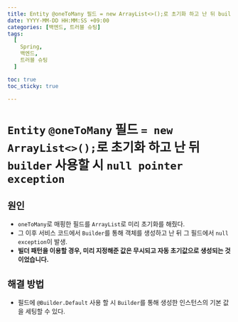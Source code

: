 ```yaml
---
title: Entity @oneToMany 필드 = new ArrayList<>();로 초기화 하고 난 뒤 builder 사용할 시 null pointer exception
date: YYYY-MM-DD HH:MM:SS +09:00
categories: [백엔드, 트러블 슈팅]
tags:
  [
    Spring,
    백엔드,
    트러블 슈팅
  ]

toc: true
toc_sticky: true

---
```


# `Entity` `@oneToMany` 필드 `= new ArrayList<>();`로 초기화 하고 난 뒤 `builder` 사용할 시 `null pointer exception`

## 원인
* `oneToMany`로 매핑한 필드를 `ArrayList`로 미리 초기화를 해줬다. 
* 그 이후 서비스 코드에서 `Builder`를 통해 객체를 생성하고 난 뒤 그 필드에서 `null exception`이 발생. 
* **빌더 패턴을 이용할 경우, 미리 지정해준 값은 무시되고 자동 초기값으로 생성되는 것이었습니다.**

## 해결 방법
* 필드에 `@Builder.Default` 사용 할 시 `Builder`를 통해 생성한 인스턴스의 기본 값을 세팅할 수 있다.